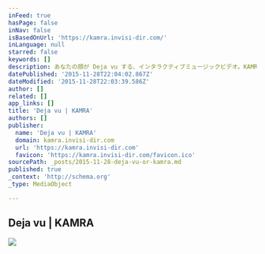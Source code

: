```yaml
---
inFeed: true
hasPage: false
inNav: false
isBasedOnUrl: 'https://kamra.invisi-dir.com/'
inLanguage: null
starred: false
keywords: []
description: あなたの顔が Deja vu する、インタラクティブミュージックビデオ。KAMRA ニューアルバム「Artificial Emotions」発売中。
datePublished: '2015-11-28T22:04:02.867Z'
dateModified: '2015-11-28T22:03:39.586Z'
author: []
related: []
app_links: []
title: 'Deja vu | KAMRA'
authors: []
publisher:
  name: 'Deja vu | KAMRA'
  domain: kamra.invisi-dir.com
  url: 'https://kamra.invisi-dir.com'
  favicon: 'https://kamra.invisi-dir.com/favicon.ico'
sourcePath: _posts/2015-11-28-deja-vu-or-kamra.md
published: true
_context: 'http://schema.org'
_type: MediaObject

---
```

<article style=""><h1>Deja vu | KAMRA</h1><img src="https://kamra.invisi-dir.com/ogimage.jpg" /></article>